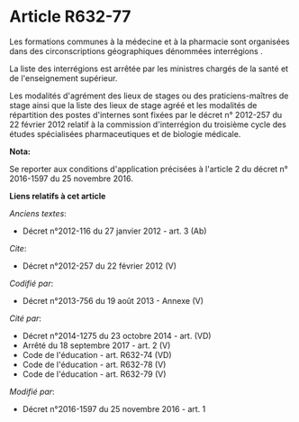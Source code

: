 # Article R632-77

Les formations communes à la médecine et à la pharmacie sont organisées dans des circonscriptions géographiques dénommées
interrégions . 

La liste des interrégions est arrêtée par les ministres chargés de la santé et de l'enseignement supérieur. 

Les modalités d'agrément des lieux de stages ou des praticiens-maîtres de stage ainsi que la liste des lieux de stage agréé
et les modalités de répartition des postes d'internes sont fixées par le décret n° 2012-257 du 22 février 2012 relatif à la
commission d'interrégion du troisième cycle des études spécialisées pharmaceutiques et de biologie médicale.

**Nota:**

Se reporter aux conditions d'application précisées à l'article 2 du décret n° 2016-1597 du 25 novembre 2016.

**Liens relatifs à cet article**

_Anciens textes_:

  - Décret n°2012-116 du 27 janvier 2012 - art. 3 (Ab)

_Cite_:

  - Décret n°2012-257  du 22 février 2012 (V)

_Codifié par_:

  - Décret n°2013-756 du 19 août 2013 -  Annexe (V)

_Cité par_:

  - Décret n°2014-1275 du 23 octobre 2014 - art. (VD)
  - Arrêté du 18 septembre 2017 - art. 2 (V)
  - Code de l'éducation - art. R632-74 (VD)
  - Code de l'éducation - art. R632-78 (V)
  - Code de l'éducation - art. R632-79 (V)

_Modifié par_:

  - Décret n°2016-1597 du 25 novembre 2016 - art. 1
